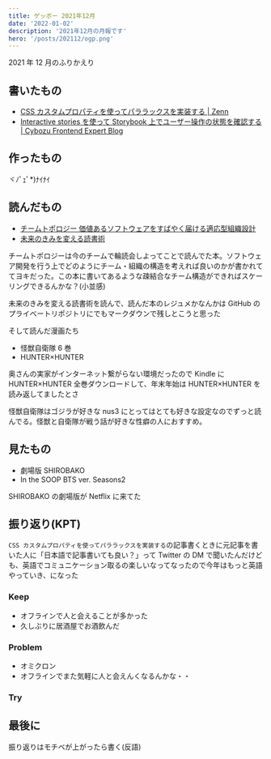 ```yaml
---
title: ゲッポー 2021年12月
date: '2022-01-02'
description: '2021年12月の月報です'
hero: '/posts/202112/ogp.png'
---
```


2021 年 12 月のふりかえり

## 書いたもの

- [CSS カスタムプロパティを使ってパララックスを実装する | Zenn](https://zenn.dev/nus3/articles/css-parallax)
- [Interactive stories を使って Storybook 上でユーザー操作の状態を確認する | Cybozu Frontend Expert Blog](https://cybozu.github.io/frontend-expert/posts/storybook-interactive-stories)

## 作ったもの

ヾﾉﾟｪﾟ\*)ﾅｲﾅｲ

## 読んだもの

- [チームトポロジー 価値あるソフトウェアをすばやく届ける適応型組織設計](https://www.amazon.co.jp/dp/B09MS8BML8/ref=dp-kindle-redirect?_encoding=UTF8&btkr=1)
- [未来のきみを変える読書術](https://www.amazon.co.jp/%E6%9C%AA%E6%9D%A5%E3%81%AE%E3%81%8D%E3%81%BF%E3%82%92%E5%A4%89%E3%81%88%E3%82%8B%E8%AA%AD%E6%9B%B8%E8%A1%93-%E2%94%80%E2%94%80%E3%81%AA%E3%81%9C%E6%9C%AC%E3%82%92%E8%AA%AD%E3%82%80%E3%81%AE%E3%81%8B%EF%BC%9F-%E3%81%A1%E3%81%8F%E3%81%BE%EF%BC%B1%E3%83%96%E3%83%83%E3%82%AF%E3%82%B9-%E8%8B%AB%E9%87%8E%E4%B8%80%E5%BE%B3-ebook/dp/B09JWBTSG9/ref=tmm_kin_swatch_0?_encoding=UTF8&qid=1641107370&sr=8-1)

チームトポロジーは今のチームで輪読会しよってことで読んでた本。ソフトウェア開発を行う上でどのようにチーム・組織の構造を考えれば良いのかが書かれててヨキだった。この本に書いてあるような疎結合なチーム構造ができればスケーリングできるんかな？(小並感)

未来のきみを変える読書術を読んで、読んだ本のレジュメかなんかは GitHub のプライベートリポジトリにでもマークダウンで残しとこうと思った

そして読んだ漫画たち

- 怪獣自衛隊 6 巻
- HUNTER×HUNTER

奥さんの実家がインターネット繋がらない環境だったので Kindle に HUNTER×HUNTER 全巻ダウンロードして、年末年始は HUNTER×HUNTER を読み返してましたとさ

怪獣自衛隊はゴジラが好きな nus3 にとってはとても好きな設定なのでずっと読んでる。怪獣と自衛隊が戦う話が好きな性癖の人におすすめ。

## 見たもの

- 劇場版 SHIROBAKO
- In the SOOP BTS ver. Seasons2

SHIROBAKO の劇場版が Netflix に来てた

## 振り返り(KPT)

`CSS カスタムプロパティを使ってパララックスを実装する`の記事書くときに元記事を書いた人に「日本語で記事書いても良い？」って Twitter の DM で聞いたんだけども、英語でコミュニケーション取るの楽しいなってなったので今年はもっと英語やっていき、になった

### Keep

- オフラインで人と会えることが多かった
- 久しぶりに居酒屋でお酒飲んだ

### Problem

- オミクロン
- オフラインでまた気軽に人と会えんくなるんかな・・

### Try

## 最後に

振り返りはモチベが上がったら書く(反語)
